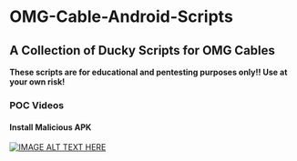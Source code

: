 # OMG-Cable-Android-Scripts

## A Collection of Ducky Scripts for OMG Cables

**These scripts are for educational and pentesting purposes only!! Use at your own risk!**

### POC Videos
#### Install Malicious APK
[![IMAGE ALT TEXT HERE](https://img.youtube.com/vi/aBZEvnvPAtk/0.jpg)](https://www.youtube.com/watch?v=aBZEvnvPAtk)
